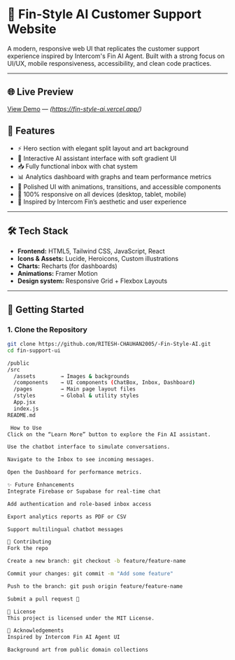# 🤖 Fin-Style AI Customer Support Website

A modern, responsive web UI that replicates the customer support experience inspired by Intercom's Fin AI Agent. Built with a strong focus on UI/UX, mobile responsiveness, accessibility, and clean code practices.

---

## 🌐 Live Preview

[View Demo](#) — *(https://fin-style-ai.vercel.app/)*


## 🧩 Features

- ⚡ Hero section with elegant split layout and art background
- 💬 Interactive AI assistant interface with soft gradient UI
- 📥 Fully functional inbox with chat system
- 📊 Analytics dashboard with graphs and team performance metrics
- 🎨 Polished UI with animations, transitions, and accessible components
- 📱 100% responsive on all devices (desktop, tablet, mobile)
- 🌈 Inspired by Intercom Fin’s aesthetic and user experience

---

## 🛠️ Tech Stack

- **Frontend:** HTML5, Tailwind CSS, JavaScript, React
- **Icons & Assets:** Lucide, Heroicons, Custom illustrations
- **Charts:** Recharts (for dashboards)
- **Animations:** Framer Motion
- **Design system:** Responsive Grid + Flexbox Layouts

---

## 🚀 Getting Started

### 1. Clone the Repository

```bash
git clone https://github.com/RITESH-CHAUHAN2005/-Fin-Style-AI.git
cd fin-support-ui

/public
/src
  /assets        → Images & backgrounds
  /components    → UI components (ChatBox, Inbox, Dashboard)
  /pages         → Main page layout files
  /styles        → Global & utility styles
  App.jsx
  index.js
README.md

 How to Use
Click on the “Learn More” button to explore the Fin AI assistant.

Use the chatbot interface to simulate conversations.

Navigate to the Inbox to see incoming messages.

Open the Dashboard for performance metrics.

✨ Future Enhancements
Integrate Firebase or Supabase for real-time chat

Add authentication and role-based inbox access

Export analytics reports as PDF or CSV

Support multilingual chatbot messages

🤝 Contributing
Fork the repo

Create a new branch: git checkout -b feature/feature-name

Commit your changes: git commit -m "Add some feature"

Push to the branch: git push origin feature/feature-name

Submit a pull request 🚀

📄 License
This project is licensed under the MIT License.

🙌 Acknowledgements
Inspired by Intercom Fin AI Agent UI

Background art from public domain collections



